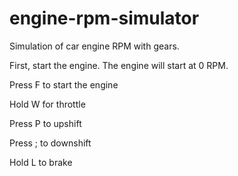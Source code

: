 # engine-rpm-simulator
Simulation of car engine RPM with gears. 

First, start the engine. The engine will start at 0 RPM.

Press F to start the engine

Hold W for throttle

Press P to upshift

Press ; to downshift

Hold L to brake
